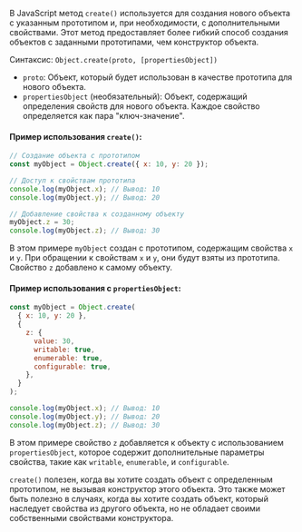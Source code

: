 В JavaScript метод `create()` используется для создания нового объекта с указанным прототипом и, при необходимости, с дополнительными свойствами. Этот метод предоставляет более гибкий способ создания объектов с заданными прототипами, чем конструктор объекта.

Синтаксис: `Object.create(proto, [propertiesObject])`

- `proto`: Объект, который будет использован в качестве прототипа для нового объекта.
- `propertiesObject` (необязательный): Объект, содержащий определения свойств для нового объекта. Каждое свойство определяется как пара "ключ-значение".

#### Пример использования `create()`:

```js
// Создание объекта с прототипом
const myObject = Object.create({ x: 10, y: 20 });

// Доступ к свойствам прототипа
console.log(myObject.x); // Вывод: 10
console.log(myObject.y); // Вывод: 20

// Добавление свойства к созданному объекту
myObject.z = 30;
console.log(myObject.z); // Вывод: 30
```

В этом примере `myObject` создан с прототипом, содержащим свойства `x` и `y`. При обращении к свойствам `x` и `y`, они будут взяты из прототипа. Свойство `z` добавлено к самому объекту.

#### Пример использования с `propertiesObject`:

```js
const myObject = Object.create(
  { x: 10, y: 20 },
  {
    z: {
      value: 30,
      writable: true,
      enumerable: true,
      configurable: true,
    },
  }
);

console.log(myObject.x); // Вывод: 10
console.log(myObject.y); // Вывод: 20
console.log(myObject.z); // Вывод: 30
```

В этом примере свойство `z` добавляется к объекту с использованием `propertiesObject`, которое содержит дополнительные параметры свойства, такие как `writable`, `enumerable`, и `configurable`.

`create()` полезен, когда вы хотите создать объект с определенным прототипом, не вызывая конструктор этого объекта. Это также может быть полезно в случаях, когда вы хотите создать объект, который наследует свойства из другого объекта, но не обладает своими собственными свойствами конструктора.
